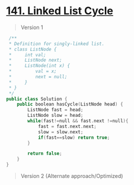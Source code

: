 # [141. Linked List Cycle](https://leetcode.com/problems/linked-list-cycle/)
> Version 1
```c++
 /**
 * Definition for singly-linked list.
 * class ListNode {
 *     int val;
 *     ListNode next;
 *     ListNode(int x) {
 *         val = x;
 *         next = null;
 *     }
 * }
 */
public class Solution {
    public boolean hasCycle(ListNode head) {
        ListNode fast = head;
        ListNode slow = head;
        while(fast!=null && fast.next !=null){
            fast = fast.next.next;
            slow = slow.next;
            if(fast==slow) return true;
        }

        return false;
    }
}
```

> Version 2 (Alternate approach/Optimized)